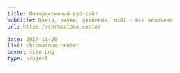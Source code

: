 ```yaml
---
title: Интерактивный веб-сайт
subtitle: Цвета, звуки, движение, midi - все включено
url: https://chromatone.center

date: 2017-11-20
list: chromatone-center
cover: site.png
type: project
---
```

